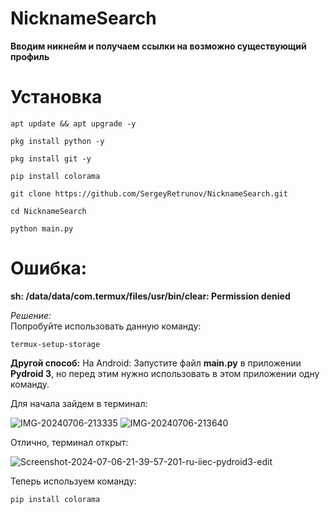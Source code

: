 # NicknameSearch
**Вводим никнейм и получаем ссылки на возможно существующий профиль**

# Установка

```
apt update && apt upgrade -y
```

```
pkg install python -y
```

```
pkg install git -y
```

```
pip install colorama
```

```
git clone https://github.com/SergeyRetrunov/NicknameSearch.git
```

```
cd NicknameSearch
```

```
python main.py
```

# Ошибка: 

**sh: /data/data/com.termux/files/usr/bin/clear: Permission denied**

*Решение:*  
Попробуйте использовать данную команду:
```
termux-setup-storage
```
**Другой способ:**
На Android: Запустите файл **main.py** в приложении **Pydroid 3**, но перед этим нужно использовать в этом приложении одну команду.

Для начала зайдем в терминал:

<img src="https://i.ibb.co/cYh29vy/IMG-20240706-213335.jpg" alt="IMG-20240706-213335" border="0">

<img src="https://i.ibb.co/7zBTJzY/IMG-20240706-213640.jpg" alt="IMG-20240706-213640" border="0">

Отлично, терминал открыт:

<img src="https://i.ibb.co/hMTsZm2/Screenshot-2024-07-06-21-39-57-201-ru-iiec-pydroid3-edit.jpg" alt="Screenshot-2024-07-06-21-39-57-201-ru-iiec-pydroid3-edit" border="0">

Теперь используем команду:
```
pip install colorama
```

